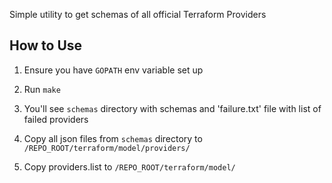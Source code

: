 Simple utility to get schemas of all official Terraform Providers

How to Use
-----

1. Ensure you have `GOPATH` env variable set up

2. Run `make`

3. You'll see `schemas` directory with schemas and 'failure.txt' file with list of failed providers

4. Copy all json files from `schemas` directory to `/REPO_ROOT/terraform/model/providers/`
5. Copy providers.list to `/REPO_ROOT/terraform/model/`



